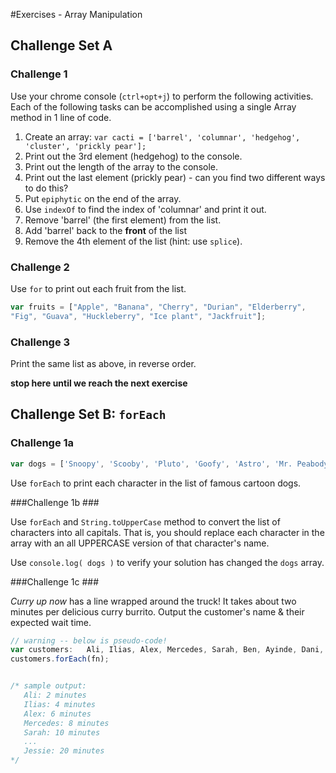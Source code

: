 #Exercises - Array Manipulation

## Challenge Set A ##

### Challenge 1 ###

Use your chrome console (`ctrl+opt+j`) to perform the following activities.
Each of the following tasks can be accomplished using a single Array method in 1 line of code.

1. Create an array: `var cacti = ['barrel', 'columnar', 'hedgehog', 'cluster', 'prickly pear'];`
1. Print out the 3rd element (hedgehog) to the console.
1. Print out the length of the array to the console.
1. Print out the last element (prickly pear) - can you find two different ways to do this?
1. Put `epiphytic` on the end of the array.
1. Use `indexOf` to find the index of 'columnar' and print it out.
1. Remove 'barrel' (the first element) from the list.
1. Add 'barrel' back to the **front** of the list
1. Remove the 4th element of the list (hint: use `splice`).

### Challenge 2 ###

Use `for` to print out each fruit from the list.

```js
var fruits = ["Apple", "Banana", "Cherry", "Durian", "Elderberry",
"Fig", "Guava", "Huckleberry", "Ice plant", "Jackfruit"];
```

### Challenge 3 ###

Print the same list as above, in reverse order.



**stop here until we reach the next exercise**

## Challenge Set B: `forEach` ##

### Challenge 1a ###

```js
var dogs = ['Snoopy', 'Scooby', 'Pluto', 'Goofy', 'Astro', 'Mr. Peabody', 'Odie', "Santa's Little Helper", 'Brian'];
```

Use `forEach` to print each character in the list of famous cartoon dogs.


###Challenge 1b ###

Use `forEach` and `String.toUpperCase` method to convert the list of characters into all capitals.  That is, you should replace each character in the array with an all UPPERCASE version of that character's name.

Use `console.log( dogs )` to verify your solution has changed the `dogs` array.


###Challenge 1c ###

*Curry up now* has a line wrapped around the truck! It takes about two minutes per delicious curry burrito. Output the customer's name & their expected wait time.

```javascript
// warning -- below is pseudo-code!
var customers:   Ali, Ilias, Alex, Mercedes, Sarah, Ben, Ayinde, Dani, Jamey, Jessie
customers.forEach(fn);


/* sample output:
   Ali: 2 minutes
   Ilias: 4 minutes
   Alex: 6 minutes
   Mercedes: 8 minutes
   Sarah: 10 minutes
   ...
   Jessie: 20 minutes
*/
```
